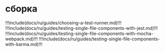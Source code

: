 # сборка

!!!include(docs/ru/guides/choosing-a-test-runner.md)!!!
!!!include(docs/ru/guides/testing-single-file-components-with-jest.md)!!!
!!!include(docs/ru/guides/testing-single-file-components-with-mocha-webpack.md)!!!
!!!include(docs/ru/guides/testing-single-file-components-with-karma.md)!!!
